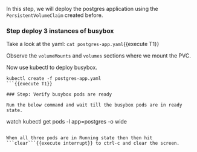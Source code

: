 In this step, we will deploy the postgres application using the `PersistentVolumeClaim` created before.

### Step deploy 3 instances of busybox
Take a look at the yaml:
```cat postgres-app.yaml```{{execute T1}}

Observe the `volumeMounts` and `volumes` sections where we mount the PVC.

Now use kubectl to deploy busybox.
```
kubectl create -f postgres-app.yaml
```{{execute T1}}

### Step: Verify busybox pods are ready

Run the below command and wait till the busybox pods are in ready state.
```
watch kubectl get pods -l app=postgres -o wide
```{{execute T1}}

When all three pods are in Running state then then hit ```clear```{{execute interrupt}} to ctrl-c and clear the screen.
